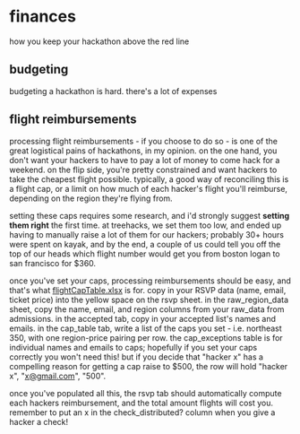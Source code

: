 # finances
how you keep your hackathon above the red line

## budgeting

budgeting a hackathon is hard. there's a lot of expenses

## flight reimbursements

processing flight reimbursements - if you choose to do so - is one of the great logistical pains of hackathons, in my opinion. on the one hand, you don't want your hackers to have to pay a lot of money to come hack for a weekend. on the flip side, you're pretty constrained and want hackers to take the cheapest flight possible. typically, a good way of reconciling this is a flight cap, or a limit on how much of each hacker's flight you'll reimburse, depending on the region they're flying from.

setting these caps requires some research, and i'd strongly suggest **setting them right** the first time. at treehacks, we set them too low, and ended up having to manually raise a lot of them for our hackers; probably 30+ hours were spent on kayak, and by the end, a couple of us could tell you off the top of our heads which flight number would get you from boston logan to san francisco for $360.

once you've set your caps, processing reimbursements should be easy, and that's what [flightCapTable.xlsx](flightCapTable.xlsx) is for. copy in your RSVP data (name, email, ticket price) into the yellow space on the rsvp sheet. in the raw_region_data sheet, copy the name, email, and region columns from your raw_data from admissions. in the accepted tab, copy in your accepted list's names and emails. in the cap_table tab, write a list of the caps you set - i.e. northeast 350, with one region-price pairing per row. the cap_exceptions table is for individual names and emails to caps; hopefully if you set your caps correctly you won't need this! but if you decide that "hacker x" has a compelling reason for getting a cap raise to $500, the row will hold "hacker x", "x@gmail.com", "500".

once you've populated all this, the rsvp tab should automatically compute each hackers reimbursement, and the total amount flights will cost you. remember to put an x in the check_distributed? column when you give a hacker a check!

